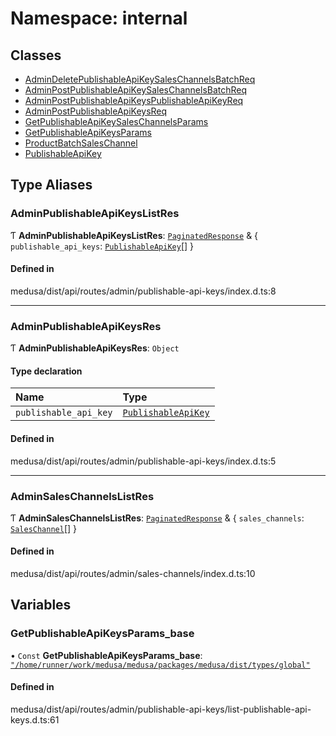 # Namespace: internal

## Classes

- [AdminDeletePublishableApiKeySalesChannelsBatchReq](../classes/internal-21.AdminDeletePublishableApiKeySalesChannelsBatchReq.md)
- [AdminPostPublishableApiKeySalesChannelsBatchReq](../classes/internal-21.AdminPostPublishableApiKeySalesChannelsBatchReq.md)
- [AdminPostPublishableApiKeysPublishableApiKeyReq](../classes/internal-21.AdminPostPublishableApiKeysPublishableApiKeyReq.md)
- [AdminPostPublishableApiKeysReq](../classes/internal-21.AdminPostPublishableApiKeysReq.md)
- [GetPublishableApiKeySalesChannelsParams](../classes/internal-21.GetPublishableApiKeySalesChannelsParams.md)
- [GetPublishableApiKeysParams](../classes/internal-21.GetPublishableApiKeysParams.md)
- [ProductBatchSalesChannel](../classes/internal-21.ProductBatchSalesChannel.md)
- [PublishableApiKey](../classes/internal-21.PublishableApiKey.md)

## Type Aliases

### AdminPublishableApiKeysListRes

Ƭ **AdminPublishableApiKeysListRes**: [`PaginatedResponse`](internal-2.md#paginatedresponse) & { `publishable_api_keys`: [`PublishableApiKey`](../classes/internal-21.PublishableApiKey.md)[]  }

#### Defined in

medusa/dist/api/routes/admin/publishable-api-keys/index.d.ts:8

___

### AdminPublishableApiKeysRes

Ƭ **AdminPublishableApiKeysRes**: `Object`

#### Type declaration

| Name | Type |
| :------ | :------ |
| `publishable_api_key` | [`PublishableApiKey`](../classes/internal-21.PublishableApiKey.md) |

#### Defined in

medusa/dist/api/routes/admin/publishable-api-keys/index.d.ts:5

___

### AdminSalesChannelsListRes

Ƭ **AdminSalesChannelsListRes**: [`PaginatedResponse`](internal-2.md#paginatedresponse) & { `sales_channels`: [`SalesChannel`](../classes/internal.SalesChannel.md)[]  }

#### Defined in

medusa/dist/api/routes/admin/sales-channels/index.d.ts:10

## Variables

### GetPublishableApiKeysParams\_base

• `Const` **GetPublishableApiKeysParams\_base**: [`"/home/runner/work/medusa/medusa/packages/medusa/dist/types/global"`](internal-7.__home_runner_work_medusa_medusa_packages_medusa_dist_types_global_.md)

#### Defined in

medusa/dist/api/routes/admin/publishable-api-keys/list-publishable-api-keys.d.ts:61
